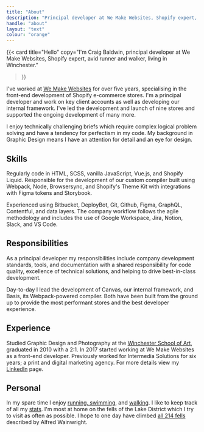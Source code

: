 ```yaml
---
title: "About"
description: "Principal developer at We Make Websites, Shopify expert, avid runner and walker, living in Winchester."
handle: "about"
layout: "text"
colour: "orange"
---
```


{{<
  card
  title="Hello"
  copy="I'm Craig Baldwin, principal developer at We Make Websites, Shopify expert, avid runner and walker, living in Winchester."
>}}

I've worked at [We Make Websites](https://wemakewebsites.com/) for over five years, specialising in the front-end development of Shopify e-commerce stores. I'm a principal developer and work on key client accounts as well as developing our internal framework. I've led the development and launch of nine stores and supported the ongoing development of many more.

<!-- Childsplay, UFC Store, TP Toys, SofaSofa, This Works, Sons, Autonative, Underalls, Direct Doors -->

I enjoy technically challenging briefs which require complex logical problem solving and have a tendency for perfectism in my code. My background in Graphic Design means I have an attention for detail and an eye for design.

## Skills
Regularly code in HTML, SCSS, vanilla JavaScript, Vue.js, and Shopify Liquid. Responsible for the development of our custom compiler built using Webpack, Node, Browsersync, and Shopify's Theme Kit with integrations with Figma tokens and Storybook.

Experienced using Bitbucket, DeployBot, Git, Github, Figma, GraphQL, Contentful, and data layers. The company workflow follows the agile methodology and includes the use of Google Workspace, Jira, Notion, Slack, and VS Code.

## Responsibilities

As a principal developer my responsibilities include company development standards, tools, and documentation with a shared responsibility for code quality, excellence of technical solutions, and helping to drive best-in-class development.

Day-to-day I lead the development of Canvas, our internal framework, and Basis, its Webpack-powered compiler. Both have been built from the ground up to provide the most performant stores and the best developer experience.

## Experience
Studied Graphic Design and Photography at the [Winchester School of Art](http://www.southampton.ac.uk/wsa/index.page), graduated in 2010 with a 2:1. In 2017 started working at We Make Websites as a front-end developer. Previously worked for Intermedia Solutions for six years; a print and digital marketing agency. For more details view my [LinkedIn](http://uk.linkedin.com/in/craigbaldwin/) page.

## Personal
In my spare time I enjoy [running, swimming](https://www.strava.com/athletes/craigbaldwin), and [walking](/stats/mountains). I like to keep track of all my [stats](/stats/distances). I'm most at home on the fells of the Lake District which I try to visit as often as possible. I hope to one day have climbed [all 214 fells](/stats/mountains) described by Alfred Wainwright.
